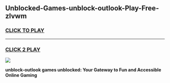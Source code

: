 
## Unblocked-Games-unblock-outlook-Play-Free-zlvwm
<h3>
<a href="https://premium76.site?title=unblock-outlook&ref=20M">CLICK TO PLAY</a></h3>
<hr>

<h3>
<a href="https://premium76.site?title=unblock-outlook&ref=20M">CLICK 2 PLAY</a>
  
</h3>

<a href="https://premium76.site?title=unblock-outlook&ref=19M"><img src="https://clearcache.store/games.png"></a>


**unblock-outlook games unblocked: Your Gateway to Fun and Accessible Online Gaming**
